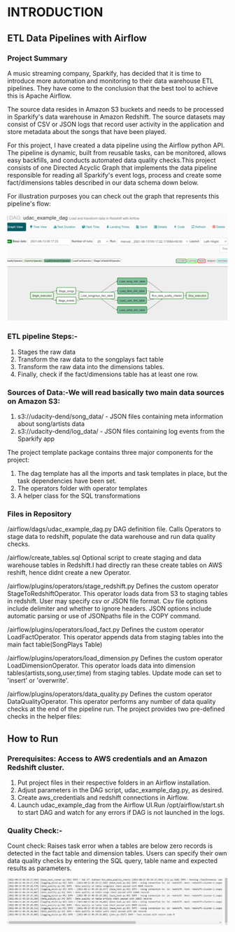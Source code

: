 # INTRODUCTION

## ETL Data Pipelines with Airflow

### Project Summary

A music streaming company, Sparkify, has decided that it is time to introduce more automation and monitoring to their data warehouse ETL pipelines. They have come to the conclusion that the best tool to achieve this is Apache Airflow.

The source data resides in Amazon S3 buckets and needs to be processed in Sparkify's data warehouse in Amazon Redshift. The source datasets may consist of CSV or JSON logs that record user activity in the application and store metadata about the songs that have been played.

For this project, I have created a data pipeline using the Airflow python API. The pipeline is dynamic, built from reusable tasks, can be monitored, allows easy backfills, and conducts automated data quality checks.This project consists of one Directed Acyclic Graph that implements the data pipeline responsible for reading all Sparkify's event logs, process and create some fact/dimensions tables described in our data schema down below.

For illustration purposes you can check out the graph that represents this pipeline's flow:

![alt text](https://github.com/Snaz786/Udacity_Pipeline_Airflow/blob/master/Images/ETL_DAG.JPG)


### ETL pipeline Steps:-

1) Stages the raw data
2) Transform the raw data to the songplays fact table
3) Transform the raw data into the dimensions tables.
4) Finally, check if the fact/dimensions table has at least one row.

### Sources of Data:-We will read basically two main data sources on Amazon S3:

1) s3://udacity-dend/song_data/ - JSON files containing meta information about song/artists data
2) s3://udacity-dend/log_data/ - JSON files containing log events from the Sparkify app

The project template package contains three major components for the project:

1) The dag template has all the imports and task templates in place, but the task dependencies have been set.
2) The operators folder with operator templates
3) A helper class for the SQL transformations

### Files in Repository

/airflow/dags/udac_example_dag.py DAG definition file. Calls Operators to stage data to redshift, populate the data warehouse and run data quality checks.

/airflow/create_tables.sql Optional script to create staging and data warehouse tables in Redshift.I had directly ran these create tables on AWS reshift, hence didnt create a new Operator.

/airflow/plugins/operators/stage_redshift.py Defines the custom operator StageToRedshiftOperator. This operator loads data from S3 to staging tables in redshift. User may specify csv or JSON file format. Csv file options include delimiter and whether to ignore headers. JSON options include automatic parsing or use of JSONpaths file in the COPY command.

/airflow/plugins/operators/load_fact.py Defines the custom operator LoadFactOperator. This operator appends data from staging tables into the main fact table(SongPlays Table)

/airflow/plugins/operators/load_dimension.py Defines the custom operator LoadDimensionOperator. This operator loads data into dimension tables(artists,song,user,time) from staging tables. Update mode can set to 'insert' or 'overwrite'.

/airflow/plugins/operators/data_quality.py Defines the custom operator DataQualityOperator. This operator performs any number of data quality checks at the end of the pipeline run. The project provides two pre-defined checks in the helper files:

## How to Run

### Prerequisites: Access to AWS credentials and an Amazon Redshift cluster.

1) Put project files in their respective folders in an Airflow installation.
2) Adjust parameters in the DAG script, udac_example_dag.py, as desired.
3) Create aws_credentials and redshift connections in Airflow.
4) Launch udac_example_dag from the Airflow UI.Run /opt/airflow/start.sh to start DAG and watch for any errors if DAG is not launched in the logs.


### Quality Check:-

Count check: Raises task error when a tables are below zero records is detected in the fact table and dimension tables.
Users can specify their own data quality checks by entering the SQL query, table name and expected results as parameters.

![alt text](https://github.com/Snaz786/Udacity_Pipeline_Airflow/blob/master/Images/Quality_check.JPG)

